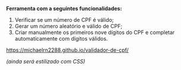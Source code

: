 <strong>Ferramenta com a seguintes funcionalidades:</strong>

<ol>
<li>Verificar se um número de CPF é válido;</li>
<li>Gerar um número aleatório e válido de CPF;</li>
<li>Criar manualmente os primeiros nove dígitos do CPF e completar automaticamente com dígitos válidos.</li>
</ol>

https://michaelrn2288.github.io/validador-de-cpf/

<i>(ainda será estilizado com CSS)</i>
